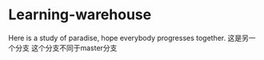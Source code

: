 # Learning-warehouse
Here is a study of paradise, hope everybody progresses together.
这是另一个分支 这个分支不同于master分支
